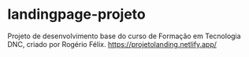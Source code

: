 # landingpage-projeto
Projeto de desenvolvimento base do curso de Formação em Tecnologia DNC, criado por Rogério Félix.
https://projetolanding.netlify.app/
